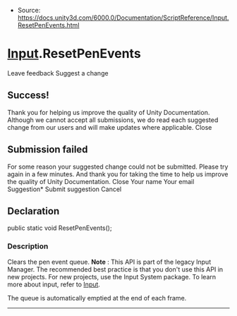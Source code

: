 * Source: https://docs.unity3d.com/6000.0/Documentation/ScriptReference/Input.ResetPenEvents.html

#  [Input](https://docs.unity3d.com/6000.0/Documentation/ScriptReference/Input.html).ResetPenEvents
Leave feedback
Suggest a change
## Success!
Thank you for helping us improve the quality of Unity Documentation. Although we cannot accept all submissions, we do read each suggested change from our users and will make updates where applicable.
Close
## Submission failed
For some reason your suggested change could not be submitted. Please <a>try again</a> in a few minutes. And thank you for taking the time to help us improve the quality of Unity Documentation.
Close
Your name Your email Suggestion* Submit suggestion
Cancel
## Declaration
public static void ResetPenEvents(); 
### Description
Clears the pen event queue.
**Note** : This API is part of the legacy Input Manager. The recommended best practice is that you don't use this API in new projects. For new projects, use the Input System package. To learn more about input, refer to [Input](https://docs.unity3d.com/6000.0/Documentation/Manual/Input.html).  
  
The queue is automatically emptied at the end of each frame.
* * *
